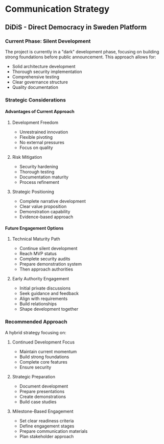 # Communication Strategy
## DiDiS - Direct Democracy in Sweden Platform

### Current Phase: Silent Development

The project is currently in a "dark" development phase, focusing on building strong foundations before public announcement. This approach allows for:
- Solid architecture development
- Thorough security implementation
- Comprehensive testing
- Clear governance structure
- Quality documentation

### Strategic Considerations

#### Advantages of Current Approach
1. Development Freedom
   - Unrestrained innovation
   - Flexible pivoting
   - No external pressures
   - Focus on quality

2. Risk Mitigation
   - Security hardening
   - Thorough testing
   - Documentation maturity
   - Process refinement

3. Strategic Positioning
   - Complete narrative development
   - Clear value proposition
   - Demonstration capability
   - Evidence-based approach

#### Future Engagement Options

1. Technical Maturity Path
   - Continue silent development
   - Reach MVP status
   - Complete security audits
   - Prepare demonstration system
   - Then approach authorities

2. Early Authority Engagement
   - Initial private discussions
   - Seek guidance and feedback
   - Align with requirements
   - Build relationships
   - Shape development together

### Recommended Approach

A hybrid strategy focusing on:
1. Continued Development Focus
   - Maintain current momentum
   - Build strong foundations
   - Complete core features
   - Ensure security

2. Strategic Preparation
   - Document development
   - Prepare presentations
   - Create demonstrations
   - Build case studies

3. Milestone-Based Engagement
   - Set clear readiness criteria
   - Define engagement stages
   - Prepare communication materials
   - Plan stakeholder approach
